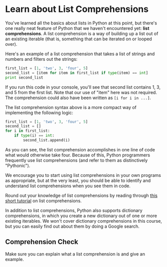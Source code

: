 [//]: <> (author: Benjamin White)
[//]: <> (type: 3pc)
[//]: <> (time: 30)

# Learn about List Comprehensions

You've learned all the basics about lists in Python at this point, but there's one really neat feature of Python that we haven't encountered yet: **list comprehensions**. A list comprehension is a way of building up a list out of an existing iterable (that is, something that can be iterated on or looped over).

Here's an example of a list comprehension that takes a list of strings and numbers and filters out the strings:

```python
first_list = [1, 'two', 3, 'four', 5]
second_list = [item for item in first_list if type(item) == int]
print second_list
```

If you run this code in your console, you'll see that second list contains 1, 3, and 5 from the first list. Note that our use of "item" here was not required. The comprehension could also have been written as `[i for i in ...]`. 

The list comprehension syntax above is a more compact way of implementing the following logic:

```python
first_list = [1, 'two', 3, 'four', 5]
second_list = []
for i in first_list:
    if type(i) == int:
        second_list.append(i)
```

As you can see, the list comprehension accomplishes in one line of code what would otherwise take four. Because of this, Python programmers frequently use list comprehensions (and refer to them as distinctively "Pythonic"). 

We encourage you to start using list comprehensions in your own programs as appropriate, but at the very least, you should be able to identify and understand list comprehensions when you see them in code.

Round out your knowledge of list comprehensions by reading through [this short tutorial](http://carlgroner.me/Python/2011/11/09/An-Introduction-to-List-Comprehensions-in-Python.html) on list comprehensions.

<note>In addition to list comprehensions, Python also supports dictionary comprehensions, in which you create a new dictionary out of one or more existing iterables. We won't cover dictionary comprehensions in this course, but you can easily find out about them by doing a Google search.</note>

## Comprehension Check

Make sure you can explain what a list comprehension is and give an example.
